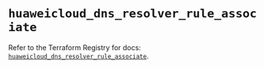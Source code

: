 # `huaweicloud_dns_resolver_rule_associate`

Refer to the Terraform Registry for docs: [`huaweicloud_dns_resolver_rule_associate`](https://registry.terraform.io/providers/huaweicloud/huaweicloud/1.71.1/docs/resources/dns_resolver_rule_associate).
